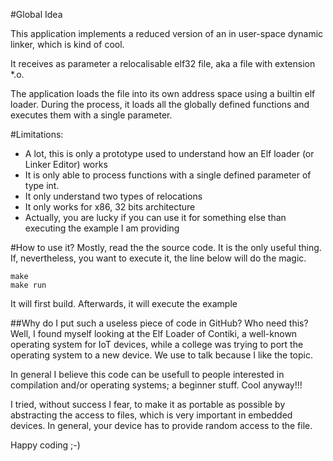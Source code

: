 #Global Idea

This application implements a reduced version of 
an in user-space dynamic linker, which is kind of cool.

It receives as parameter a relocalisable
elf32 file, aka a file with extension *.o.

The application loads the file into its own address space using
a builtin elf loader. During the process, it loads all the 
globally defined functions and executes them with a single parameter.


#Limitations:
- A lot, this is only a prototype used to understand how an Elf loader (or Linker Editor) works
- It is only able to process functions with a single defined parameter of type int.
- It  only understand two types of relocations
- It only works for x86, 32 bits architecture
- Actually, you are lucky if you can use it for something else than executing the example I am providing

#How to use it?
Mostly, read the the source code. It is the only useful thing.
If, nevertheless, you want to execute it, the line below will do the magic.

```
make
make run
```

It will first build. Afterwards, it will execute the example

##Why do I put such a useless piece of code in GitHub? Who need this?
Well, I found myself looking at the Elf Loader of Contiki, a well-known operating system for IoT devices,
while a college was trying to port the operating system to a new device.
We use to talk because I like the topic.

In general I believe this code can be usefull to people interested in compilation and/or operating systems; 
a beginner stuff. Cool anyway!!!

I tried, without success I fear, to make it as portable as possible by abstracting the access to files, which is very important in embedded devices. In general, your device has to provide random access to the file. 

Happy coding ;-)
